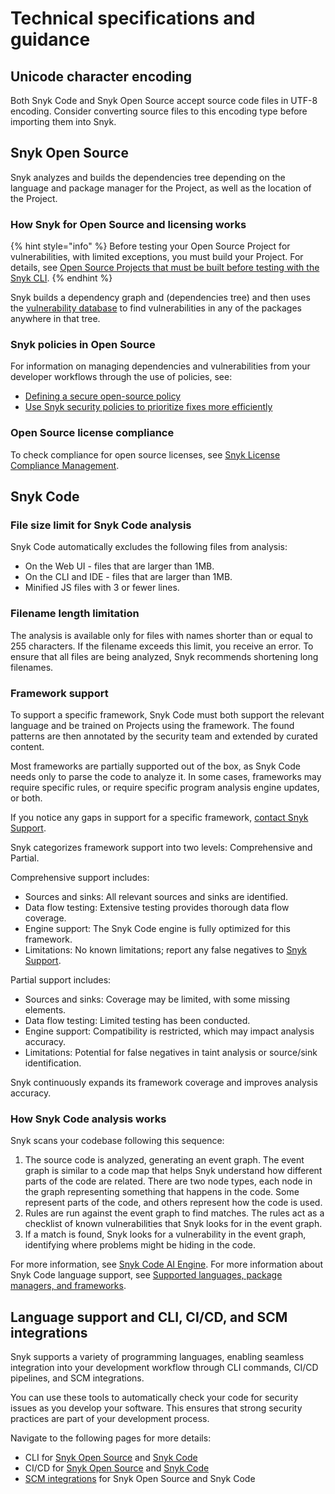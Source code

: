 # Technical specifications and guidance

## Unicode character encoding

Both Snyk Code and Snyk Open Source accept source code files in UTF-8 encoding. Consider converting source files to this encoding type before importing them into Snyk.

## Snyk Open Source

Snyk analyzes and builds the dependencies tree depending on the language and package manager for the Project, as well as the location of the Project.

### How Snyk for Open Source and licensing works

{% hint style="info" %}
Before testing your Open Source Project for vulnerabilities, with limited exceptions, you must build your Project. For details, see [Open Source Projects that must be built before testing with the Snyk CLI](../snyk-cli/scan-and-maintain-projects-using-the-cli/snyk-cli-for-open-source/open-source-projects-that-must-be-built-before-testing-with-the-snyk-cli.md).
{% endhint %}

Snyk builds a dependency graph and (dependencies tree) and then uses the [vulnerability database](https://snyk.io/vuln) to find vulnerabilities in any of the packages anywhere in that tree.

### Snyk policies in Open Source

For information on managing dependencies and vulnerabilities from your developer workflows through the use of policies, see:

* [Defining a secure open-source policy](https://snyk.io/series/open-source-security/open-source-policy/)
* [Use Snyk security policies to prioritize fixes more efficiently](https://snyk.io/blog/snyk-security-policies/)

### Open Source license compliance

To check compliance for open source licenses, see [Snyk License Compliance Management](../scan-with-snyk/snyk-open-source/scan-open-source-libraries-and-licenses/snyk-license-compliance-management.md).

## Snyk Code

### File size limit for Snyk Code analysis

Snyk Code automatically excludes the following files from analysis:

* On the Web UI - files that are larger than 1MB.
* On the CLI and IDE - files that are larger than 1MB.
* Minified JS files with 3 or fewer lines.

### Filename length limitation

The analysis is available only for files with names shorter than or equal to 255 characters. If the filename exceeds this limit, you receive an error. To ensure that all files are being analyzed, Snyk recommends shortening long filenames.

### Framework support&#x20;

To support a specific framework, Snyk Code must both support the relevant language and be trained on Projects using the framework. The found patterns are then annotated by the security team and extended by curated content.

Most frameworks are partially supported out of the box, as Snyk Code needs only to parse the code to analyze it. In some cases, frameworks may require specific rules, or require specific program analysis engine updates, or both.

If you notice any gaps in support for a specific framework, [contact Snyk Support](https://support.snyk.io).

Snyk categorizes framework support into two levels: Comprehensive and Partial.

Comprehensive support includes:

* Sources and sinks: All relevant sources and sinks are identified.
* Data flow testing: Extensive testing provides thorough data flow coverage.
* Engine support: The Snyk Code engine is fully optimized for this framework.
* Limitations: No known limitations; report any false negatives to [Snyk Support](https://support.snyk.io).

Partial support includes:

* Sources and sinks: Coverage may be limited, with some missing elements.
* Data flow testing: Limited testing has been conducted.
* Engine support: Compatibility is restricted, which may impact analysis accuracy.
* Limitations: Potential for false negatives in taint analysis or source/sink identification.

Snyk continuously expands its framework coverage and improves analysis accuracy.

### How Snyk Code analysis works

Snyk scans your codebase following this sequence:

1. The source code is analyzed, generating an event graph. The event graph is similar to a code map that helps Snyk understand how different parts of the code are related. There are two node types, each node in the graph representing something that happens in the code. Some represent parts of the code, and others represent how the code is used.
2. Rules are run against the event graph to find matches. The rules act as a checklist of known vulnerabilities that Snyk looks for in the event graph.
3. If a match is found, Snyk looks for a vulnerability in the event graph, identifying where problems might be hiding in the code.

For more information, see [Snyk Code AI Engine](../scan-with-snyk/snyk-code/#ai-engine). For more information about Snyk Code language support, see [Supported languages, package managers, and frameworks](./).

## Language support and CLI, CI/CD, and SCM integrations

Snyk supports a variety of programming languages, enabling seamless integration into your development workflow through CLI commands, CI/CD pipelines, and SCM integrations.&#x20;

You can use these tools to automatically check your code for security issues as you develop your software. This ensures that strong security practices are part of your development process.

Navigate to the following pages for more details:

* CLI for [Snyk Open Source](../snyk-cli/scan-and-maintain-projects-using-the-cli/snyk-cli-for-open-source/) and [Snyk Code](../snyk-cli/scan-and-maintain-projects-using-the-cli/snyk-cli-for-snyk-code/)
* CI/CD for [Snyk Open Source](../scm-ide-and-ci-cd-integrations/snyk-ci-cd-integrations/snyk-ci-cd-integration-deployment-and-strategies/snyk-open-source-specific-ci-cd-strategies.md) and [Snyk Code](../scm-ide-and-ci-cd-integrations/snyk-ci-cd-integrations/use-snyk-code-in-the-ci-cd-pipeline.md)
* [SCM integrations](../scm-ide-and-ci-cd-integrations/snyk-scm-integrations/) for Snyk Open Source and Snyk Code
